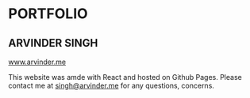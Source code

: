 # PORTFOLIO
## ARVINDER SINGH

www.arvinder.me

This website was amde with React and hosted on Github Pages. 
Please contact me at singh@arvinder.me for any questions, concerns.
